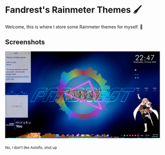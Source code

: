 # Fandrest's Rainmeter Themes 🖌️
Welcome, this is where I store some Rainmeter themes for myself. 📝

## Screenshots
![Desktop Screenshot](screenshot2.png)

<sub>No, I don't like Astolfo, shut up </sub>
